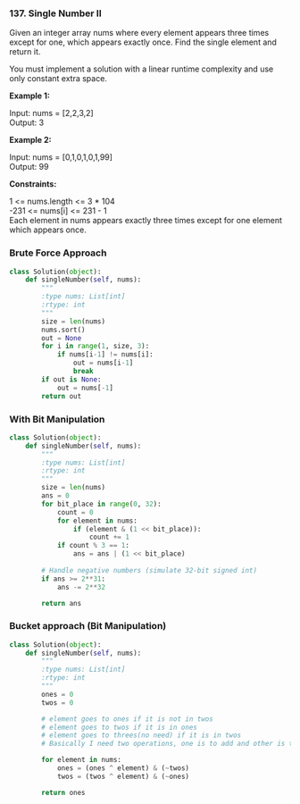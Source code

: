 ### 137. Single Number II

Given an integer array nums where every element appears three times except for one, which appears exactly once. Find the single element and return it.

You must implement a solution with a linear runtime complexity and use only constant extra space.

**Example 1:**

Input: nums = [2,2,3,2]  
Output: 3

**Example 2:**

Input: nums = [0,1,0,1,0,1,99]  
Output: 99

**Constraints:**

1 <= nums.length <= 3 * 104  
-231 <= nums[i] <= 231 - 1  
Each element in nums appears exactly three times except for one element which appears once.

### Brute Force Approach

```python
class Solution(object):
    def singleNumber(self, nums):
        """
        :type nums: List[int]
        :rtype: int
        """
        size = len(nums)
        nums.sort()
        out = None
        for i in range(1, size, 3):
            if nums[i-1] != nums[i]:
                out = nums[i-1]
                break
        if out is None:
            out = nums[-1]
        return out   
```

### With Bit Manipulation 

```python
class Solution(object):
    def singleNumber(self, nums):
        """
        :type nums: List[int]
        :rtype: int
        """
        size = len(nums)
        ans = 0
        for bit_place in range(0, 32):
            count = 0
            for element in nums:
                if (element & (1 << bit_place)):
                    count += 1
            if count % 3 == 1:
                ans = ans | (1 << bit_place)
                
        # Handle negative numbers (simulate 32-bit signed int)
        if ans >= 2**31:
            ans -= 2**32

        return ans
```

### Bucket approach (Bit Manipulation)

```python
class Solution(object):
    def singleNumber(self, nums):
        """
        :type nums: List[int]
        :rtype: int
        """
        ones = 0
        twos = 0

        # element goes to ones if it is not in twos
        # element goes to twos if it is in ones
        # element goes to threes(no need) if it is in twos
        # Basically I need two operations, one is to add and other is to remove

        for element in nums:
            ones = (ones ^ element) & (~twos)
            twos = (twos ^ element) & (~ones)

        return ones
```